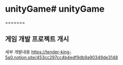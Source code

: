 
# unityGame# unityGame

=======
## 게임 개발 프로젝트 개시
세부 개발내용 https://tender-king-5a0.notion.site/453cc297cc4b4edf9db9a90349de3148


